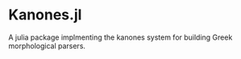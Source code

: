 # Kanones.jl
A julia package implmenting the kanones system for building Greek morphological parsers.
